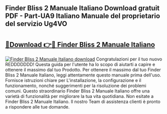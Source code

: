 ## Finder Bliss 2 Manuale Italiano Download gratuit PDF - Part-UA9 Italiano Manuale del proprietario del servizio Ug4VO

# <h2><a href="http://dfe9jh.blite.top/?on=Finder+Bliss+2+Manuale+Italiano">🔗Download 👉🔴 Finder Bliss 2 Manuale Italiano</a></h2>

[![Finder Bliss 2 Manuale Italiano download](https://i.imgur.com/lujVjoI.png)](http://dfe9jh.blite.top/?on=Finder+Bliss+2+Manuale+Italiano)
Congratulazioni per il tuo nuovo REDDDDDDD! Questa guida per l'utente ha lo scopo di aiutarti a capire e ottenere il massimo dal tuo Prodotto. Per ottenere il massimo dal tuo Finder Bliss 2 Manuale Italiano, leggi attentamente questo manuale prima dell'uso. Fornisce istruzioni chiare per L'installazione, la configurazione e il funzionamento, nonché suggerimenti per la risoluzione dei problemi comuni. Questo straordinario Finder Bliss 2 Manuale Italiano offre una varietà di funzionalità per migliorare la tua vita quotidiana. Non esitate a Finder Bliss 2 Manuale Italiano. Il nostro Team di assistenza clienti è pronto a rispondere alle tue domande.

